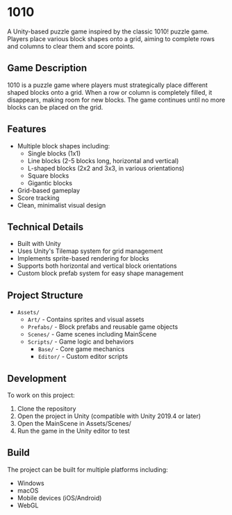 # 1010

A Unity-based puzzle game inspired by the classic 1010! puzzle game. Players place various block shapes onto a grid, aiming to complete rows and columns to clear them and score points.

## Game Description

1010 is a puzzle game where players must strategically place different shaped blocks onto a grid. When a row or column is completely filled, it disappears, making room for new blocks. The game continues until no more blocks can be placed on the grid.

## Features

- Multiple block shapes including:
  - Single blocks (1x1)
  - Line blocks (2-5 blocks long, horizontal and vertical)
  - L-shaped blocks (2x2 and 3x3, in various orientations)
  - Square blocks
  - Gigantic blocks
- Grid-based gameplay
- Score tracking
- Clean, minimalist visual design

## Technical Details

- Built with Unity
- Uses Unity's Tilemap system for grid management
- Implements sprite-based rendering for blocks
- Supports both horizontal and vertical block orientations
- Custom block prefab system for easy shape management

## Project Structure

- `Assets/`
  - `Art/` - Contains sprites and visual assets
  - `Prefabs/` - Block prefabs and reusable game objects
  - `Scenes/` - Game scenes including MainScene
  - `Scripts/` - Game logic and behaviors
    - `Base/` - Core game mechanics
    - `Editor/` - Custom editor scripts
  
## Development

To work on this project:

1. Clone the repository
2. Open the project in Unity (compatible with Unity 2019.4 or later)
3. Open the MainScene in Assets/Scenes/
4. Run the game in the Unity editor to test

## Build

The project can be built for multiple platforms including:
- Windows
- macOS
- Mobile devices (iOS/Android)
- WebGL

